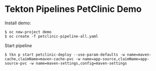 # Tekton Pipelines PetClinic Demo

Install demo:
```
$ oc new-project demo
$ oc create -f petclinic-pipeline-all.yaml
```

Start pipeline
```
$ tkn p start petclinic-deploy --use-param-defaults -w name=maven-cache,claimName=maven-cache-pvc -w name=app-source,claimName=app-source-pvc -w name=maven-settings,config=maven-settings
```